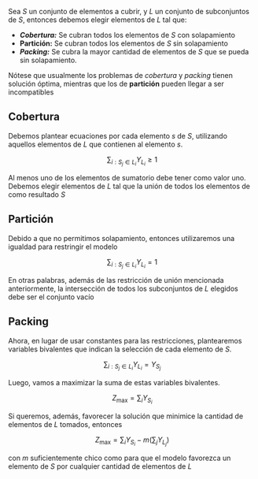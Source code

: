 Sea $S$ un conjunto de elementos a cubrir, y $L$ un conjunto de subconjuntos de $S$, entonces debemos elegir elementos de $L$ tal que:

- ***Cobertura:*** Se cubran todos los elementos de $S$ con solapamiento
- **Partición:** Se cubran todos los elementos de $S$ sin solapamiento
- ***Packing:*** Se cubra la mayor cantidad de elementos de $S$ que se pueda sin solapamiento.

Nótese que usualmente los problemas de *cobertura* y *packing* tienen solución óptima, mientras que los de **partición** pueden llegar a ser incompatibles

## Cobertura

Debemos plantear ecuaciones por cada elemento $s$ de $S$, utilizando aquellos elementos de $L$ que contienen al elemento $s$.

$$
\sum_{i:S_j\in L_i} Y_{L_i} \geq 1
$$

Al menos uno de los elementos de sumatorio debe tener como valor uno. Debemos elegir elementos de $L$ tal que la unión de todos los elementos de como resultado $S$

## Partición

Debido a que no permitimos solapamiento, entonces utilizaremos una igualdad para restringir el modelo

$$
\sum_{i:S_j \in L_i} Y_{L_i} = 1
$$

En otras palabras, además de las restricción de unión mencionada anteriormente, la intersección de todos los subconjuntos de $L$ elegidos debe ser el conjunto vacío

## Packing

Ahora, en lugar de usar constantes para las restricciones, plantearemos variables bivalentes que indican la selección de cada elemento de $S$.

$$
\sum_{i:S_j \in L_i} Y_{L_i} = Y_{S_j}
$$

Luego, vamos a maximizar la suma de estas variables bivalentes.

$$
Z_{\max} = \sum_{i}Y_{S_i}
$$

Si queremos, además, favorecer la solución que minimice la cantidad de elementos de $L$ tomados, entonces

$$
Z_{\max} = \sum_{i}Y_{S_i} - m\Big(\sum_jY_{L_j}\Big)
$$

con $m$ suficientemente chico como para que el modelo favorezca un elemento de $S$ por cualquier cantidad de elementos de $L$
